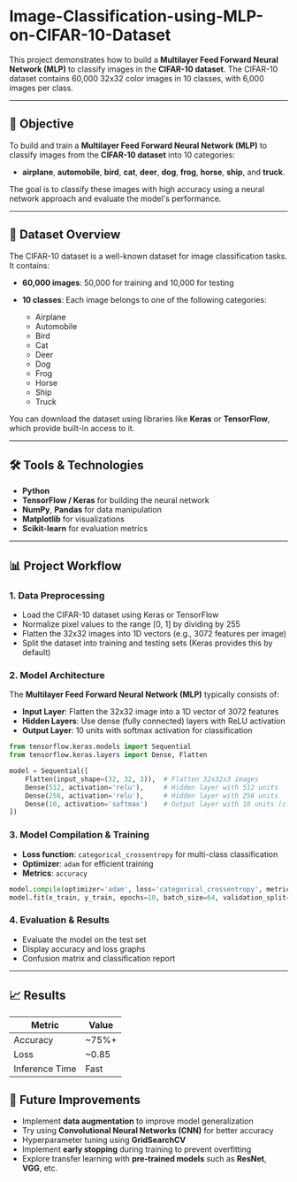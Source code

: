 # Image-Classification-using-MLP-on-CIFAR-10-Dataset

This project demonstrates how to build a **Multilayer Feed Forward Neural Network (MLP)** to classify images in the **CIFAR-10 dataset**. The CIFAR-10 dataset contains 60,000 32x32 color images in 10 classes, with 6,000 images per class.

---

## 🎯 Objective

To build and train a **Multilayer Feed Forward Neural Network (MLP)** to classify images from the **CIFAR-10 dataset** into 10 categories:

* **airplane**, **automobile**, **bird**, **cat**, **deer**, **dog**, **frog**, **horse**, **ship**, and **truck**.

The goal is to classify these images with high accuracy using a neural network approach and evaluate the model's performance.

---

## 📂 Dataset Overview

The CIFAR-10 dataset is a well-known dataset for image classification tasks. It contains:

* **60,000 images**: 50,000 for training and 10,000 for testing
* **10 classes**: Each image belongs to one of the following categories:

  * Airplane
  * Automobile
  * Bird
  * Cat
  * Deer
  * Dog
  * Frog
  * Horse
  * Ship
  * Truck

You can download the dataset using libraries like **Keras** or **TensorFlow**, which provide built-in access to it.

---

## 🛠️ Tools & Technologies

* **Python**
* **TensorFlow / Keras** for building the neural network
* **NumPy**, **Pandas** for data manipulation
* **Matplotlib** for visualizations
* **Scikit-learn** for evaluation metrics

---

## 📊 Project Workflow

### 1. Data Preprocessing

* Load the CIFAR-10 dataset using Keras or TensorFlow
* Normalize pixel values to the range \[0, 1] by dividing by 255
* Flatten the 32x32 images into 1D vectors (e.g., 3072 features per image)
* Split the dataset into training and testing sets (Keras provides this by default)

### 2. Model Architecture

The **Multilayer Feed Forward Neural Network (MLP)** typically consists of:

* **Input Layer**: Flatten the 32x32 image into a 1D vector of 3072 features
* **Hidden Layers**: Use dense (fully connected) layers with ReLU activation
* **Output Layer**: 10 units with softmax activation for classification

```python
from tensorflow.keras.models import Sequential
from tensorflow.keras.layers import Dense, Flatten

model = Sequential([
    Flatten(input_shape=(32, 32, 3)),  # Flatten 32x32x3 images
    Dense(512, activation='relu'),     # Hidden layer with 512 units
    Dense(256, activation='relu'),     # Hidden layer with 256 units
    Dense(10, activation='softmax')    # Output layer with 10 units (classes)
])
```

### 3. Model Compilation & Training

* **Loss function**: `categorical_crossentropy` for multi-class classification
* **Optimizer**: `adam` for efficient training
* **Metrics**: `accuracy`

```python
model.compile(optimizer='adam', loss='categorical_crossentropy', metrics=['accuracy'])
model.fit(x_train, y_train, epochs=10, batch_size=64, validation_split=0.2)
```

### 4. Evaluation & Results

* Evaluate the model on the test set
* Display accuracy and loss graphs
* Confusion matrix and classification report

---

## 📈 Results

| Metric         | Value  |
| -------------- | ------ |
| Accuracy       | \~75%+ |
| Loss           | \~0.85 |
| Inference Time | Fast   |


## 🔧 Future Improvements

* Implement **data augmentation** to improve model generalization
* Try using **Convolutional Neural Networks (CNN)** for better accuracy
* Hyperparameter tuning using **GridSearchCV**
* Implement **early stopping** during training to prevent overfitting
* Explore transfer learning with **pre-trained models** such as **ResNet**, **VGG**, etc.


